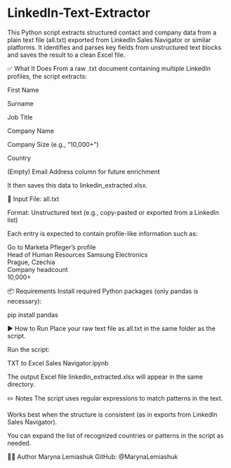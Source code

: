 # LinkedIn-Text-Extractor

This Python script extracts structured contact and company data from a plain text file (all.txt) exported from LinkedIn Sales Navigator or similar platforms. It identifies and parses key fields from unstructured text blocks and saves the result to a clean Excel file.

✅ What It Does
From a raw .txt document containing multiple LinkedIn profiles, the script extracts:

First Name

Surname

Job Title

Company Name

Company Size (e.g., “10,000+”)

Country

(Empty) Email Address column for future enrichment

It then saves this data to linkedin_extracted.xlsx.

📁 Input
File: all.txt

Format: Unstructured text (e.g., copy-pasted or exported from a LinkedIn list)

Each entry is expected to contain profile-like information such as:

Go to Marketa Pfleger’s profile  
Head of Human Resources  Samsung Electronics  
Prague, Czechia  
Company headcount  
10,000+


📦 Requirements
Install required Python packages (only pandas is necessary):

pip install pandas

▶️ How to Run
Place your raw text file as all.txt in the same folder as the script.

Run the script:

TXT to Excel Sales Navigator.ipynb

The output Excel file linkedin_extracted.xlsx will appear in the same directory.

✏️ Notes
The script uses regular expressions to match patterns in the text.

Works best when the structure is consistent (as in exports from LinkedIn Sales Navigator).

You can expand the list of recognized countries or patterns in the script as needed.

👩‍💻 Author
Maryna Lemiashuk
GitHub: @MarynaLemiashuk
